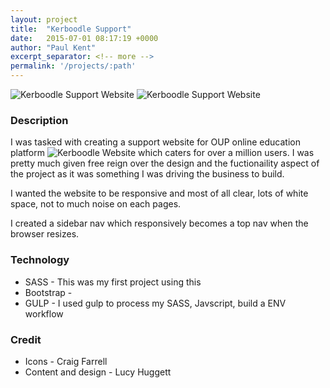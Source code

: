 ```yaml
---
layout: project
title:  "Kerboodle Support"
date:   2015-07-01 08:17:19 +0000
author: "Paul Kent"
excerpt_separator: <!-- more -->
permalink: '/projects/:path'
---
```

![Kerboodle Support Website]({{site.baseurl}}/images/kerboodle.png)<!-- more -->
![Kerboodle Support Website]({{site.baseurl}}/images/kerboodle.png)

### Description
I was tasked with creating a support website for OUP online education platform ![Kerboodle Website](http://www.kerboodle.com) which caters for over a million users. I was pretty much given free reign over the design and the fuctionaility aspect of the project as it was something I was driving the business to build.

I wanted the website to be responsive and most of all clear, lots of white space, not to much noise on each pages.

I created a sidebar nav which responsively becomes a top nav when the browser resizes. 

### Technology

* SASS - This was my first project using this
* Bootstrap -
* GULP - I used gulp to process my SASS, Javscript, build a ENV workflow

### Credit

* Icons - Craig Farrell
* Content and design - Lucy Huggett  
